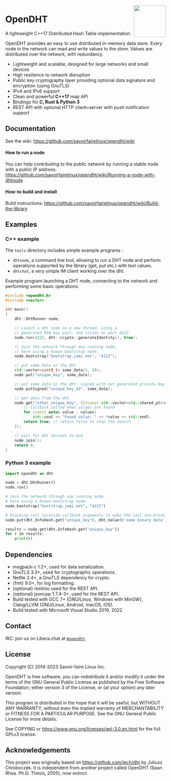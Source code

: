 <img src="https://raw.githubusercontent.com/savoirfairelinux/opendht/master/resources/opendht_logo_512.png" width="100" align="right">
<br>
<h1 style="margin-top:10px">
    <a id="user-content-opendht-" class="anchor" href="/savoirfairelinux/opendht/blob/master/README.md#opendht-" aria-hidden="true"></a>OpenDHT
</h1>

A lightweight C++17 Distributed Hash Table implementation.

OpenDHT provides an easy to use distributed in-memory data store.
Every node in the network can read and write values to the store.
Values are distributed over the network, with redundancy.

 * Lightweight and scalable, designed for large networks and small devices
 * High resilience to network disruption
 * Public key cryptography layer providing optional data signature and encryption (using GnuTLS)
 * IPv4 and IPv6 support
 * Clean and powerful **C++17** map API
 * Bindings for **C, Rust & Python 3**
 * REST API with optional HTTP client+server with push notification support

## Documentation
See the wiki: <https://github.com/savoirfairelinux/opendht/wiki>

#### How to run a node

You can help contributing to the public network by running a stable node with a public IP address.
https://github.com/savoirfairelinux/opendht/wiki/Running-a-node-with-dhtnode

#### How-to build and install

Build instructions: <https://github.com/savoirfairelinux/opendht/wiki/Build-the-library>

## Examples
### C++ example
The `tools` directory includes simple example programs :
* `dhtnode`, a command line tool, allowing to run a DHT node and perform operations supported by the library (get, put etc.) with text values.
* `dhtchat`, a very simple IM client working over the dht.

Example program launching a DHT node, connecting to the network and performing some basic operations:
```c++
#include <opendht.h>
#include <vector>

int main()
{
    dht::DhtRunner node;

    // Launch a dht node on a new thread, using a
    // generated RSA key pair, and listen on port 4222.
    node.run(4222, dht::crypto::generateIdentity(), true);

    // Join the network through any running node,
    // here using a known bootstrap node.
    node.bootstrap("bootstrap.jami.net", "4222");

    // put some data on the dht
    std::vector<uint8_t> some_data(5, 10);
    node.put("unique_key", some_data);

    // put some data on the dht, signed with our generated private key
    node.putSigned("unique_key_42", some_data);

    // get data from the dht
    node.get("other_unique_key", [](const std::vector<std::shared_ptr<dht::Value>>& values) {
        // Callback called when values are found
        for (const auto& value : values)
            std::cout << "Found value: " << *value << std::endl;
        return true; // return false to stop the search
    });

    // wait for dht threads to end
    node.join();
    return 0;
}
```
### Python 3 example
```python
import opendht as dht

node = dht.DhtRunner()
node.run()

# Join the network through any running node,
# here using a known bootstrap node.
node.bootstrap("bootstrap.jami.net", "4222")

# blocking call (provide callback arguments to make the call non-blocking)
node.put(dht.InfoHash.get("unique_key"), dht.Value(b'some binary data'))

results = node.get(dht.InfoHash.get("unique_key"))
for r in results:
    print(r)
```

## Dependencies
- msgpack-c 1.2+, used for data serialization.
- GnuTLS 3.3+, used for cryptographic operations.
- Nettle 2.4+, a GnuTLS dependency for crypto.
- {fmt} 9.0+, for log formatting.
- (optional) restinio used for the REST API.
- (optional) jsoncpp 1.7.4-3+, used for the REST API.
- Build tested with GCC 7+ (GNU/Linux, Windows with MinGW), Clang/LLVM (GNU/Linux, Android, macOS, iOS).
- Build tested with Microsoft Visual Studio 2019, 2022

## Contact

IRC: join us on Libera.chat at [`#opendht`](https://web.libera.chat/#opendht).

## License
Copyright (C) 2014-2023 Savoir-faire Linux Inc.

OpenDHT is free software; you can redistribute it and/or modify it under the terms of the GNU General Public License as published by the Free Software Foundation; either version 3 of the License, or (at your option) any later version.

This program is distributed in the hope that it will be useful, but WITHOUT ANY WARRANTY; without even the implied warranty of MERCHANTABILITY or FITNESS FOR A PARTICULAR PURPOSE.  See the GNU General Public License for more details.

See COPYING or https://www.gnu.org/licenses/gpl-3.0.en.html for the full GPLv3 license.

## Acknowledgements
This project was originally based on https://github.com/jech/dht by Juliusz Chroboczek.
It is independent from another project called OpenDHT (Sean Rhea. Ph.D. Thesis, 2005), now extinct.
